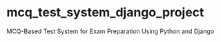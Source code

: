 # mcq_test_system_django_project
MCQ-Based Test System for Exam Preparation Using Python and Django

